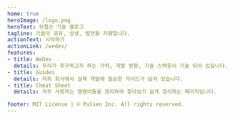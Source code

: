 ```yaml
---
home: true
heroImage: /logo.png
heroText: 위펄슨 기술 블로그
tagline: 기술의 공유, 상생, 발전을 지향합니다.
actionText: 시작하기
actionLink: /wedev/
features:
- title: WeDev
  details: 우리가 추구하고자 하는 가치, 개발 방향, 기술 스택등이 기술 되어 있습니다.
- title: Guides
  details: 저희 회사에서 실제 개발에 필요한 가이드가 담겨 있습니다.
- title: Cheat Sheet
  details: 자주 사용하는 명령어들을 정리하여 찾아보기 쉽게 정리하는 페이지입니다.

footer: MIT License | © Pulsen Inc. All rights reserved.
---
```

